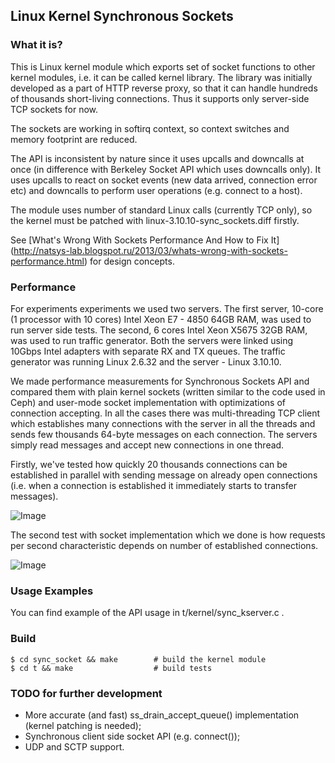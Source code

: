 ## Linux Kernel Synchronous Sockets

### What it is?

This is Linux kernel module which exports set of socket functions to other
kernel modules, i.e. it can be called kernel library.
The library was initially developed as a part of HTTP reverse proxy, so that it
can handle hundreds of thousands short-living connections.
Thus it supports only server-side TCP sockets for now.

The sockets are working in softirq context, so context switches and memory
footprint are reduced.

The API is inconsistent by nature since it uses upcalls and downcalls at once
(in difference with Berkeley Socket API which uses downcalls only).
It uses upcalls to react on socket events (new data arrived, connection error
etc) and downcalls to perform user operations (e.g. connect to a host).

The module uses number of standard Linux calls (currently TCP only), so the
kernel must be patched with linux-3.10.10-sync\_sockets.diff firstly.

See [What's Wrong With Sockets Performance And How to Fix It]
(http://natsys-lab.blogspot.ru/2013/03/whats-wrong-with-sockets-performance.html)
for design concepts.

### Performance

For experiments experiments we used two servers.
The first server, 10-core (1 processor with 10 cores)
Intel Xeon E7 - 4850 64GB RAM, was used to run server side tests.
The second, 6 cores Intel Xeon X5675 32GB RAM, was used to run traffic generator.
Both the servers were linked using 10Gbps Intel adapters with separate RX and TX queues.
The traffic generator was running Linux 2.6.32 and the server - Linux 3.10.10.

We made performance measurements for Synchronous Sockets API and
compared them with plain kernel sockets (written similar to the code used in
Ceph) and user-mode socket implementation with optimizations of connection accepting.
In all the cases there was multi-threading TCP client which establishes many
connections with the server in all the threads and sends few thousands 64-byte
messages on each connection.
The servers simply read messages and accept new connections in one thread.

Firstly, we've tested how quickly 20 thousands connections can be established
in parallel with sending message on already open connections (i.e. when a
connection is established it immediately starts to transfer messages).

![Image](../blob/master/stat/conn_rate.png?raw=true)

The second test with socket implementation which we done is how requests per
second characteristic depends on number of established connections.

![Image](../blob/master/stat/rps.png?raw=true)


### Usage Examples

You can find example of the API usage in t/kernel/sync\_kserver.c .

### Build

	$ cd sync_socket && make        # build the kernel module
	$ cd t && make                  # build tests


### TODO for further development

* More accurate (and fast) ss\_drain\_accept\_queue() implementation
  (kernel patching is needed);
* Synchronous client side socket API (e.g. connect());
* UDP and SCTP support.
